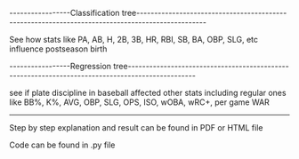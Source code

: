 -----------------Classification tree-------------------------------------------------------------------------------------------------

See how stats like PA, AB, H, 2B, 3B, HR, RBI, SB, BA, OBP, SLG, etc influence postseason birth

-----------------Regression tree-------------------------------------------------------------------------------------------------

see if plate discipline in baseball affected other stats including regular ones like BB%, K%, AVG, OBP, SLG, OPS, ISO, wOBA, wRC+, per game WAR

--------------------------------------------------------------------------------------

Step by step explanation and result can be found in PDF or HTML file 

Code can be found in .py file
